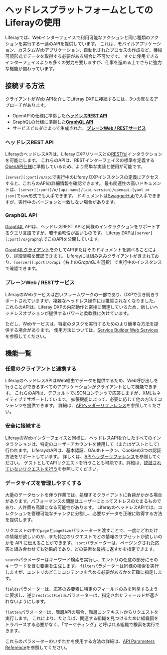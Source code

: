 # ヘッドレスプラットフォームとしてのLiferayの使用

Liferayでは、Webインターフェイスで利用可能なアクションと同じ種類のアクションを実行する一連のAPIを提供しています。 これは、モバイルアプリケーション、カスタムWebアプリケーション、自動化されたプロセスの作成など、機械可読形式でデータを取得する必要がある場合に不可欠です。 すぐに使用できるインターフェイスよりも多くの労力を要しますが、仕事を進める上でさらに強力な機能が備わっています。

## 接続する方法

クライアントがWeb APIを介してLiferay DXPに接続するには、3つの異なるアプローチがあります。

  - OpenAPIの仕様に準拠した[**ヘッドレスREST API**](#headless-rest-apis)
  - GraphQLの仕様に準拠した[**GraphQL API**](#graphql-api)
  - サービスビルダによって生成された、[**プレーンWeb / RESTサービス**](#plain-webrest-services)

### ヘッドレスREST API

LiferayのヘッドレスAPIは、Liferay DXPリソースとの[RESTful](https://www.w3.org/TR/2004/NOTE-ws-arch-20040211/#relwwwrest)インタラクションを可能にします。 これらのAPIは、RESTインターフェイスの標準を定義する[OpenAPI仕様](https://swagger.io/docs/specification/about/)に準拠しているため、より簡単な実装と使用が可能です。

`[server][:port]/o/api`で実行中のLiferay DXPインスタンスの定義にアクセスすると、これらのAPIの詳細情報を確認できます。 最も関連性の高いドキュメントは、`[server][:port]/o/[api-name]/[api-version]/openapi.[yaml or json]`でraw形式でも入手できます。 ドキュメントは[SwaggerHub](https://app.swaggerhub.com/apis/liferayinc/)で入手できますが、実行中のバージョンと一致しない場合があります。

### GraphQL API

[GraphQL](https://graphql.org/) APIは、ヘッドレスREST APIと同様のインタラクションをサポートするクエリ言語ですが、若干柔軟性が高いものです。 Liferay DXPは`[server][:port]/o/graphql`でこのAPIを公開しています。

[GraphQLクライアント](https://graphql.org/graphql-js/graphql-clients/)を介してAPIまたはそのドキュメントを調べることにより、詳細情報を確認できます。 Liferayには組み込みクライアントが含まれており、`[server][:port]/o/api`（右上の*GraphQL*を選択）で実行中のインスタンスで確認できます。

### プレーンWeb / RESTサービス

LiferayのWebサービスは古いフレームワークの一部であり、DXPで引き続きサポートされていますが、複雑なヘッドレス操作には推奨されなくなりました。 これらのAPIは、Liferay DXPの内部動作と密接に関連しているため、新しいヘッドレスオプションが提供するパワーと柔軟性に欠けています。

ただし、Webサービスは、特定のタスクを実行するためのより簡単な方法を提供する場合があります。 使用方法については、[Service Builder Web Services](../developing-applications/data-frameworks/service-builder.md)を参照してください。

## 機能一覧

### 任意のクライアントと連携する

LiferayのヘッドレスAPIはWeb経由でデータを提供するため、Web呼び出しを行うことができるすべてのアプリケーションがクライアントとして機能できます。 これらのAPIは、デフォルトでJSONコンテンツで応答しますが、XMLもネイティブでサポートしています。 拡張機能によって、必要に応じて他の方法でコンテンツを提供できます。 詳細は、[APIヘッダーリファレンス](./content-delivery-apis/api-headers-reference.md#accept)を参照してください。

### 安全に接続する

LiferayのWebインターフェイスと同様に、ヘッドレスAPIを介したすべてのインタラクションは、特定のユーザーアカウントを使用して（またはゲストとして）行われます。 LiferayのAPIは、基本認証、OAuthトークン、Cookieの3つの認証方法をサポートしています。 詳しくは、[APIヘッダーリファレンス](./content-delivery-apis/api-headers-reference.md#authorization)を参照してください。 ゲストとしてAPIリクエストを行うことも可能です。詳細は、[認証されていないリクエストを行う](./consuming-apis/making-unauthenticated-requests.md)を参照してください。

### データサイズを管理しやすくする

大量のデータセットを伴う作業では、処理するクライアントに負荷がかかる場合があります。パフォーマンスの問題はユーザーにとってストレスのたまるものであり、人件費も高額になる可能性があります。 LiferayのヘッドレスAPIでは、コレクションを管理可能なチャンクに分割し、必要なデータを正確に取得する方法を提供します。

リクエストの中で`page`と`pageSize`パラメーターを渡すことで、一度にどれだけの情報が欲しいのか、また特定のリクエストでどの情報のサブセットが欲しいのかを API に伝えることができます。  `sort`パラメーターは、ページングされた応答と組み合わせても効果的であり、どの要素を最初に返すかを指定できます。

`search`パラメーターはキーワード検索を実行し、エントリの任意の部分にそのキーワードを含む要素を生成します。 `filter`パラメーターは同様の検索を実行しますが、エントリのどこにコンテンツを含める必要があるかを正確に指定します。

`fields`パラメーターは、応答の各要素に特定のフィールドのみを列挙するように要求し、逆に`restrictFields`パラメーターは、指定されたフィールドが返されないようにします。

`flatten`パラメーターは、階層APIの場合、階層コンテキストからリクエストを実行します。 これにより、たとえば、関連する組織を見つけるために組織図をトラバースする必要がなく、「マーケティング」と呼ばれる組織で検索を実行できます。

これらのパラメーターのいずれかを使用する方法の詳細は、[API Parameters Reference](./consuming-apis/api-headers-reference.md)を参照してください。
